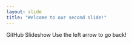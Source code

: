 ```yaml
---
layout: slide
title: "Welcome to our second slide!"
---
```

GitHub Slideshow
Use the left arrow to go back!
